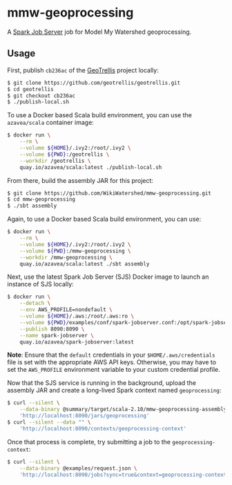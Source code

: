 # mmw-geoprocessing

A [Spark Job Server](https://github.com/spark-jobserver/spark-jobserver) job for Model My Watershed geoprocessing.

## Usage

First, publish `cb236ac` of the [GeoTrellis](https://github.com/geotrellis/geotrellis) project locally:

```bash
$ git clone https://github.com/geotrellis/geotrellis.git
$ cd geotrellis
$ git checkout cb236ac
$ ./publish-local.sh
```

To use a Docker based Scala build environment, you can use the `azavea/scala` container image:

```bash
$ docker run \
    --rm \
    --volume ${HOME}/.ivy2:/root/.ivy2 \
    --volume ${PWD}:/geotrellis \
    --workdir /geotrellis \
    quay.io/azavea/scala:latest ./publish-local.sh
```

From there, build the assembly JAR for this project:

```bash
$ git clone https://github.com/WikiWatershed/mmw-geoprocessing.git
$ cd mmw-geoprocessing
$ ./sbt assembly
```

Again, to use a Docker based Scala build environment, you can use:

```bash
$ docker run \
    --rm \
    --volume ${HOME}/.ivy2:/root/.ivy2 \
    --volume ${PWD}:/mmw-geoprocessing \
    --workdir /mmw-geoprocessing \
    quay.io/azavea/scala:latest ./sbt assembly
```

Next, use the latest Spark Job Server (SJS) Docker image to launch an instance of SJS locally:

```bash
$ docker run \
    --detach \
    --env AWS_PROFILE=nondefault \
    --volume ${HOME}/.aws:/root/.aws:ro \
    --volume ${PWD}/examples/conf/spark-jobserver.conf:/opt/spark-jobserver/spark-jobserver.conf:ro \
    --publish 8090:8090 \
    --name spark-jobserver \
    quay.io/azavea/spark-jobserver:latest
```

**Note**: Ensure that the `default` credentials in your `$HOME/.aws/credentials` file is set with the appropriate AWS API keys. Otherwise, you may have to set the `AWS_PROFILE` environment variable to your custom credential profile.

Now that the SJS service is running in the background, upload the assembly JAR and create a long-lived Spark context named `geoprocessing`:

```bash
$ curl --silent \
    --data-binary @summary/target/scala-2.10/mmw-geoprocessing-assembly-0.1.0.jar \
    'http://localhost:8090/jars/geoprocessing'
$ curl --silent --data "" \
    'http://localhost:8090/contexts/geoprocessing-context'
```

Once that process is complete, try submitting a job to the `geoprocessing-context`:

```bash
$ curl --silent \
    --data-binary @examples/request.json \
    'http://localhost:8090/jobs?sync=true&context=geoprocessing-context&appName=geoprocessing&classPath=org.wikiwatershed.mmw.geoprocessing.SummaryJob'
```
